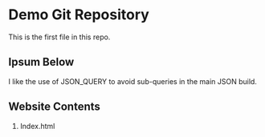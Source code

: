 # Demo Git Repository

This is the first file in this repo.

## Ipsum Below

I like the use of JSON_QUERY to avoid sub-queries in the main JSON build. 

## Website Contents

1. Index.html
